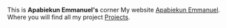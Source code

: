  This is __Apabiekun Emmanuel's__ corner
 My website [Apabiekun Emmanuel](https://emmanuelapabiekun.herokuapp.com/ "Apabiekun Emmanuel").
 Where you will find all my project [Projects](http://projectsbypablo.herokuapp.com// "Projects").